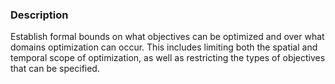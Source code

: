 ### Description

Establish formal bounds on what objectives can be optimized and over what domains optimization can occur. This includes limiting both the spatial and temporal scope of optimization, as well as restricting the types of objectives that can be specified.
